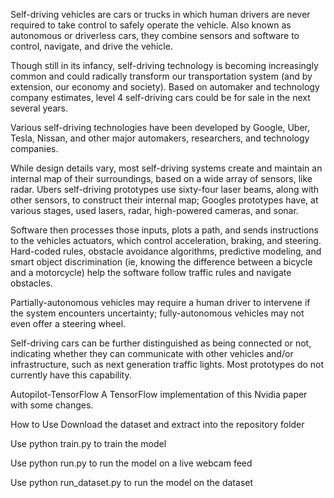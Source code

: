 Self-driving vehicles are cars or trucks in which human drivers are
never required to take control to safely operate the vehicle. Also known
as autonomous or driverless cars, they combine sensors and software to
control, navigate, and drive the vehicle.

Though still in its infancy, self-driving technology is becoming
increasingly common and could radically transform our transportation
system (and by extension, our economy and society). Based on automaker
and technology company estimates, level 4 self-driving cars could be for
sale in the next several years.

Various self-driving technologies have been developed by Google, Uber,
Tesla, Nissan, and other major automakers, researchers, and technology
companies.

While design details vary, most self-driving systems create and maintain
an internal map of their surroundings, based on a wide array of sensors,
like radar. Ubers self-driving prototypes use sixty-four laser beams,
along with other sensors, to construct their internal map; Googles
prototypes have, at various stages, used lasers, radar, high-powered
cameras, and sonar.

Software then processes those inputs, plots a path, and sends
instructions to the vehicles actuators, which control acceleration,
braking, and steering. Hard-coded rules, obstacle avoidance algorithms,
predictive modeling, and smart object discrimination (ie, knowing the
difference between a bicycle and a motorcycle) help the software follow
traffic rules and navigate obstacles.

Partially-autonomous vehicles may require a human driver to intervene if
the system encounters uncertainty; fully-autonomous vehicles may not
even offer a steering wheel.

Self-driving cars can be further distinguished as being connected or
not, indicating whether they can communicate with other vehicles and/or
infrastructure, such as next generation traffic lights. Most prototypes
do not currently have this capability.

Autopilot-TensorFlow A TensorFlow implementation of this Nvidia paper
with some changes.

How to Use Download the dataset and extract into the repository folder

Use python train.py to train the model

Use python run.py to run the model on a live webcam feed

Use python run\_dataset.py to run the model on the dataset
